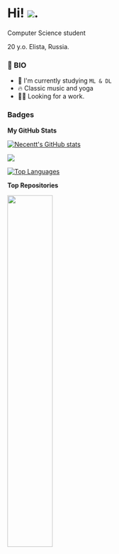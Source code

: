 Hi! ![](https://user-images.githubusercontent.com/18350557/176309783-0785949b-9127-417c-8b55-ab5a4333674e.gif).
======================================================================================================================================

Computer Science student

20 y.o.
Elista, Russia.

### 👾 BIO

- 🔭 I'm currently studying `ML & DL`
- 🔥 Classic music and yoga 
- 💪🏻 Looking for a work.

### Badges

<b>My GitHub Stats</b>

<a href="http://www.github.com/Necentt"><img src="https://github-readme-stats.vercel.app/api?username=Necentt&show_icons=true&hide=&count_private=true&title_color=0891b2&text_color=ffffff&icon_color=0891b2&bg_color=1c1917&hide_border=true&show_icons=true" alt="Necentt's GitHub stats" /></a>

<a href="http://www.github.com/Necentt"><img src="https://github-readme-streak-stats.herokuapp.com/?user=Necentt&stroke=ffffff&background=1c1917&ring=0891b2&fire=0891b2&currStreakNum=ffffff&currStreakLabel=0891b2&sideNums=ffffff&sideLabels=ffffff&dates=ffffff&hide_border=true" /></a>

<a href="https://github.com/Necentt" align="left"><img src="https://github-readme-stats.vercel.app/api/top-langs/?username=Necentt&langs_count=10&title_color=0891b2&text_color=ffffff&icon_color=0891b2&bg_color=1c1917&hide_border=true&locale=en&custom_title=Top%20%Languages" alt="Top Languages" /></a>

<b>Top Repositories</b>

<div width="100%" align="center"><a href="https://github.com/Necentt/rag_memes" align="left"><img align="left" width="45%" src="https://github-readme-stats.vercel.app/api/pin/?username=Necentt&repo=rag_memes&title_color=0891b2&text_color=ffffff&icon_color=0891b2&bg_color=1c1917&hide_border=true&locale=en" /></a></div><br /><br /><br /><br /><br /><br /><br />
